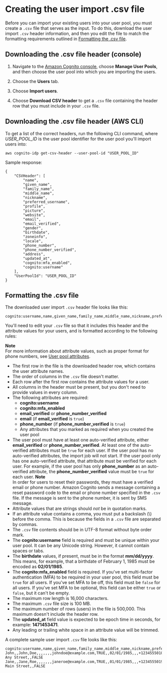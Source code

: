 # Creating the user import \.csv file<a name="cognito-user-pools-using-import-tool-csv-header"></a>

Before you can import your existing users into your user pool, you must create a `.csv` file that serves as the input\. To do this, download the user import `.csv` header information, and then you edit the file to match the formatting requirements outlined in [Formatting the \.csv file](#cognito-user-pools-using-import-tool-formatting-csv-file)\. 

## Downloading the \.csv file header \(console\)<a name="cognito-user-pools-using-import-tool-downloading-csv-header-console"></a>



1. Navigate to the [Amazon Cognito console](https://console.aws.amazon.com/cognito/home), choose **Manage User Pools**, and then choose the user pool into which you are importing the users\.

1. Choose the **Users** tab\.

1. Choose **Import users**\.

1. Choose **Download CSV header** to get a `.csv` file containing the header row that you must include in your `.csv` file\.

## Downloading the \.csv file header \(AWS CLI\)<a name="cognito-user-pools-using-import-tool-downloading-csv-header-using-cli"></a>

To get a list of the correct headers, run the following CLI command, where *USER\_POOL\_ID* is the user pool identifier for the user pool you'll import users into:

```
aws cognito-idp get-csv-header --user-pool-id "USER_POOL_ID"
```

Sample response:

```
{
    "CSVHeader": [
        "name",
        "given_name",
        "family_name",
        "middle_name",
        "nickname",
        "preferred_username",
        "profile",
        "picture",
        "website",
        "email",
        "email_verified",
        "gender",
        "birthdate",
        "zoneinfo",
        "locale",
        "phone_number",
        "phone_number_verified",
        "address",
        "updated_at",
        "cognito:mfa_enabled",
        "cognito:username"
    ],
    "UserPoolId": "USER_POOL_ID"
}
```

## Formatting the \.csv file<a name="cognito-user-pools-using-import-tool-formatting-csv-file"></a>

 The downloaded user import `.csv` header file looks like this: 

```
cognito:username,name,given_name,family_name,middle_name,nickname,preferred_username,profile,picture,website,email,email_verified,gender,birthdate,zoneinfo,locale,phone_number,phone_number_verified,address,updated_at,cognito:mfa_enabled
```

You'll need to edit your `.csv` file so that it includes this header and the attribute values for your users, and is formatted according to the following rules:

**Note**  
For more information about attribute values, such as proper format for phone numbers, see [User pool attributes](user-pool-settings-attributes.md)\.
+ The first row in the file is the downloaded header row, which contains the user attribute names\.
+ The order of columns in the `.csv` file doesn't matter\.
+ Each row after the first row contains the attribute values for a user\.
+ All columns in the header must be present, but you don't need to provide values in every column\.
+ The following attributes are required:
  + **cognito:username**
  + **cognito:mfa\_enabled**
  + **email\_verified** or **phone\_number\_verified**
  + **email** \(if **email\_verified** is `true`\)
  + **phone\_number** \(if **phone\_number\_verified** is `true`\)
  + Any attributes that you marked as required when you created the user pool
+ The user pool must have at least one auto\-verified attribute, either **email\_verified** or **phone\_number\_verified**\. At least one of the auto\-verified attributes must be `true` for each user\. If the user pool has no auto\-verified attributes, the import job will not start\. If the user pool only has one auto\-verified attribute, that attribute must be verified for each user\. For example, if the user pool has only **phone\_number** as an auto\-verified attribute, the **phone\_number\_verified** value must be `true` for each user\.
**Note**  
In order for users to reset their passwords, they must have a verified email or phone number\. Amazon Cognito sends a message containing a reset password code to the email or phone number specified in the `.csv` file\. If the message is sent to the phone number, it is sent by SMS message\.
+ Attribute values that are strings should *not* be in quotation marks\.
+ If an attribute value contains a comma, you must put a backslash \(\\\) before the comma\. This is because the fields in a `.csv` file are separated by commas\.
+ The `.csv` file contents should be in UTF\-8 format without byte order mark\.
+ The **cognito:username** field is required and must be unique within your user pool\. It can be any Unicode string\. However, it cannot contain spaces or tabs\.
+ The **birthdate** values, if present, must be in the format **mm/dd/yyyy**\. This means, for example, that a birthdate of February 1, 1985 must be encoded as **02/01/1985**\.
+ The **cognito:mfa\_enabled** field is required\. If you've set multi\-factor authentication \(MFA\) to be required in your user pool, this field must be `true` for all users\. If you've set MFA to be off, this field must be `false` for all users\. If you've set MFA to be optional, this field can be either `true` or `false`, but it can't be empty\.
+ The maximum row length is 16,000 characters\.
+ The maximum `.csv` file size is 100 MB\.
+ The maximum number of rows \(users\) in the file is 500,000\. This maximum doesn't include the header row\.
+ The **updated\_at** field value is expected to be epoch time in seconds, for example: **1471453471**\.
+ Any leading or trailing white space in an attribute value will be trimmed\.

A complete sample user import `.csv` file looks like this:

```
cognito:username,name,given_name,family_name,middle_name,nickname,preferred_username,profile,picture,website,email,email_verified,gender,birthdate,zoneinfo,locale,phone_number,phone_number_verified,address,updated_at,cognito:mfa_enabled
John,,John,Doe,,,,,,,johndoe@example.com,TRUE,,02/01/1985,,,+12345550100,TRUE,123 Any Street,,FALSE
Jane,,Jane,Roe,,,,,,,janeroe@example.com,TRUE,,01/01/1985,,,+12345550199,TRUE,100 Main Street,,FALSE
```
